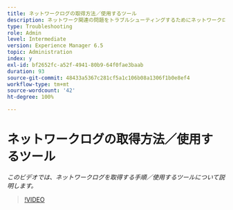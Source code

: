 ```yaml
---
title: ネットワークログの取得方法／使用するツール
description: ネットワーク関連の問題をトラブルシューティングするためにネットワークログを取得する手順
type: Troubleshooting
role: Admin
level: Intermediate
version: Experience Manager 6.5
topic: Administration
index: y
exl-id: bf2652fc-a52f-4941-80b9-64f0fae3baab
duration: 93
source-git-commit: 48433a5367c281cf5a1c106b08a1306f1b0e8ef4
workflow-type: tm+mt
source-wordcount: '42'
ht-degree: 100%

---
```


# ネットワークログの取得方法／使用するツール

*このビデオでは、ネットワークログを取得する手順／使用するツールについて説明します。*

>[!VIDEO](https://video.tv.adobe.com/v/335491?quality=12&learn=on)
